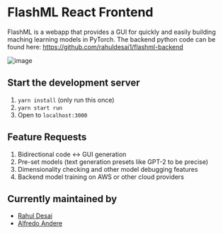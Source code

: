 # FlashML React Frontend
FlashML is a webapp that provides a GUI for quickly and easily building maching learning models in PyTorch.
The backend python code can be found here: https://github.com/rahuldesai1/flashml-backend

![image](https://drive.google.com/uc?export=view&id=1UD34i77eNV7sucO4FXaZyXhXckKCh4JK)

## Start the development server
1. `yarn install` (only run this once)
2. `yarn start run`
3. Open to `localhost:3000`

## Feature Requests
1. Bidirectional code <-> GUI generation
2. Pre-set models (text generation presets like GPT-2 to be precise)
3. Dimensionality checking and other model debugging features
4. Backend model training on AWS or other cloud providers

## Currently maintained by
 - [Rahul Desai](https://github.com/rahuldesai1)
 - [Alfredo Andere](https://github.com/alfredoandere)


